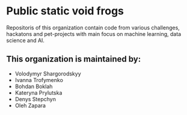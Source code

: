 # Public static void frogs
Repositoris of this organization contain code from various challenges, hackatons and pet-projects with main focus on machine learning, data science and AI.

## This organization is maintained by:
- Volodymyr Shargorodskyy
- Ivanna Trofymenko
- Bohdan Boklah
- Kateryna Prylutska
- Denys Stepchyn
- Oleh Zapara
